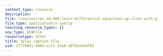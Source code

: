 ```yaml
---
content_type: resource
description: ''
file: /courses/res-18-009-learn-differential-equations-up-close-with-gilbert-strang-and-cleve-moler-fall-2015/277109614884ccf125a8e8793a54df03_0hx59wYpFyY.srt
file_type: application/x-subrip
learning_resource_types: []
ocw_type: OCWFile
resourcetype: Other
title: 3play caption file
uid: 27710961-4884-ccf1-25a8-e8793a54df03
---
```

